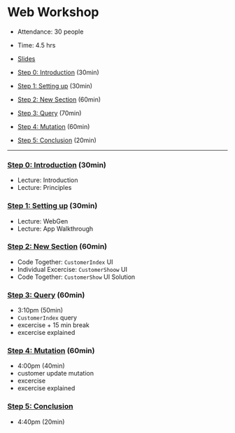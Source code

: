 # Web Workshop

- Attendance: 30 people
- Time: 4.5 hrs
- [Slides](WebWorkshop.pdf)

- [Step 0: Introduction](./Step%200:%20Introduction.md) (30min)
- [Step 1: Setting up](./Step%201:%20Setting%20up.md) (30min)
- [Step 2: New Section](./Step%202:%20New%20Section.md) (60min)
- [Step 3: Query](./Step%203:%20Query.md) (70min)
- [Step 4: Mutation](./Step%204:%20Mutation.md) (60min)
- [Step 5: Conclusion](./Step%205:%20Conclusion.md) (20min)

---

### [Step 0: Introduction](./Step%200:%20Introduction.md) (30min)

- Lecture: Introduction
- Lecture: Principles

### [Step 1: Setting up](./Step%201:%20Setting%20up.md) (30min)

- Lecture: WebGen
- Lecture: App Walkthrough

### [Step 2: New Section](./Step%202:%20New%20Section.md) (60min)

- Code Together: `CustomerIndex` UI
- Individual Excercise: `CustomerShoow` UI
- Code Together: `CustomerShow` UI Solution

### [Step 3: Query](./Step%203:%20Query.md) (60min)

- 3:10pm (50min)
- `CustomerIndex` query
- excercise + 15 min break
- excercise explained 

### [Step 4: Mutation](./Step%204:%20Mutation.md) (60min)

- 4:00pm (40min)
- customer update mutation
- excercise
- excercise explained 

### [Step 5: Conclusion](./Step%205:%20Conclusion.md)

- 4:40pm (20min)
